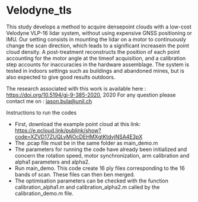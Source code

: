 # Velodyne_tls

This  study  develops  a  method  to  acquire  densepoint  clouds  with  a  low-cost  Velodyne  VLP-16  lidar  system, without using expensive GNSS positioning or IMU. Our setting consists  in  mounting  the  lidar  on  a  motor  to  continuously change the scan direction, which leads to a significant increasein  the  point  cloud  density.  A  post-treatment  reconstructs  the position of each point accounting for the motor angle at the timeof acquisition, and a calibration step accounts for inaccuracies in  the  hardware  assemblage.  The  system  is  tested  in  indoors settings  such  as  buildings  and  abandoned  mines,  but  is  also expected  to  give  good  results  outdoors. 

The research associated with this work is available here : https://doi.org/10.5194/gi-9-385-2020, 2020
For any question please contact me on : jason.bula@unil.ch



Instructions to run the codes

- First, download the example point cloud at this link: https://e.pcloud.link/publink/show?code=XZVD17ZUQLyMjOcDEHMXgtKtdvjNSA4E3pX
- The .pcap file must be in the same folder as main_demo.m
- The parameters for running the code have already been initialized and concern the rotation speed, motor synchronization, arm calibration and alpha1 parameters and alpha2.
- Run main_demo. This code create 16 ply files corresponding to the 16 bands of scan. These files can then ben merged.
- The optimisation parameters can be checked with the function calibration_alpha1.m and calibration_alpha2.m called by the calibration_demo.m file.

